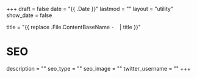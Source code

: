 +++
draft = false
date = "{{ .Date }}"
lastmod = ""
layout = "utility"
show_date = false

title = "{{ replace .File.ContentBaseName `-` ` ` | title }}"

# SEO
description = ""
seo_type = ""
seo_image = ""
twitter_username = ""
+++